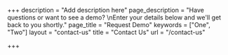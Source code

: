 +++
description = "Add description here"
page_description = "Have questions or want to see a demo?  \nEnter your details below and we'll get back to you shortly."
page_title = "Request Demo"
keywords = ["One", "Two"]
layout = "contact-us"
title = "Contact Us"
url = "/contact-us"

+++
